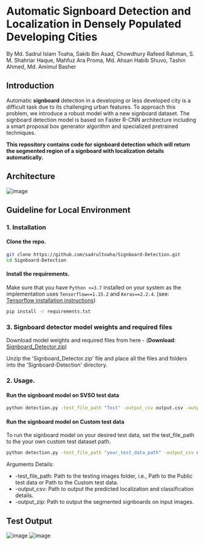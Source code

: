 # Automatic Signboard Detection and Localization in Densely Populated Developing Cities
By Md. Sadrul Islam Toaha, Sakib Bin Asad, Chowdhury Rafeed Rahman, S. M. Shahriar Haque, Mahfuz Ara Proma, Md. Ahsan Habib Shuvo, Tashin Ahmed, Md. Amimul Basher

## Introduction
<!---**Automatic** Signboard Detection is based on [paper](https://arxiv.org/pdf/2003.01936.pdf), in this paper, we have solved the first step of auto establishment annotation problem by developing an automatic signboard detection system.-->
Automatic **signboard** detection in a developing or less developed city is a difficult task due to its challenging urban features. To approach this problem, we introduce a robust model with a new signboard dataset<!--[dataset](https://drive.google.com/drive/folders/1LQCgF3U-hPL46WLkq1dX8WJzRBSvCGga?usp=sharing)-->. The signboard detection model is based on Faster R-CNN architecture including a smart proposal box generator algorithm and specialized pretrained techniques.

**This repository contains code for signboard detection which will return the segmented region of a signboard with localization details automatically.**
## Architecture
![image](https://user-images.githubusercontent.com/16709991/100399693-eff83b00-307d-11eb-9a33-461ba104158c.png)


## Guideline for Local Environment

### 1. Installation

#### Clone the repo.
```bash
git clone https://github.com/sadrultoaha/Signboard-Detection.git
cd Signboard-Detection
```
#### Install the requirements.
Make sure that you have `Python <=3.7` installed on your system as the implementation uses `Tensorflow==1.15.2` and `Keras==2.2.4`. (see: [Tensorflow installation instructions](https://www.tensorflow.org/install))
```bash
pip install -r requirements.txt
```


### 3. Signboard detector model weights and required files

Download model weights and required files from here - (**Download**: [Signboard_Detector.zip](https://drive.google.com/file/d/1Jcq6vEbAiJU9B0YVlQEMKhnIPdM-aThI/view?usp=share_link))

Unzip the 'Signboard_Detector.zip' file and place all the files and folders into the 'Signboard-Detection' directory.
### 2. Usage.

#### Run the signboard model on SVSO test data
```bash
python detection.py -test_file_path "Test" -output_csv output.csv -output_zip result.zip
```
#### Run the signboard model on Custom test data
To run the signboard model on your desired test data, set the test_file_path to the your own custom test dataset path.
```bash
python detection.py -test_file_path "your_test_data_path" -output_csv output.csv -output_zip result.zip
```

Arguments Details:
* -test_file_path: Path to the testing images folder, i.e., Path to the Public test data or Path to the Custom test data.
* -output_csv: Path to output the predicted localization and classification details.
* -output_zip: Path to output the segmented signboards on input images.

## Test Output
![image](https://user-images.githubusercontent.com/16709991/100400796-e1ac1e00-3081-11eb-9f15-7ab4d400514d.png)
![image](https://user-images.githubusercontent.com/16709991/100403087-13c07e80-3088-11eb-821f-ad88419293d8.png)
